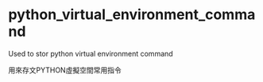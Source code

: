 # python_virtual_environment_command

Used to stor python virtual environment command

用來存文PYTHON虛擬空間常用指令
